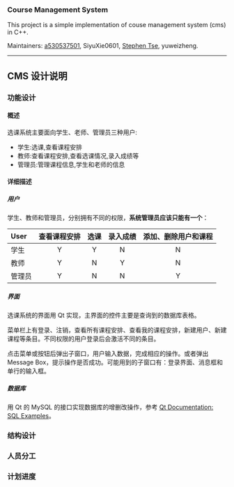 ### Course Management System
This project is a simple implementation of couse management system (cms) in C++.

Maintainers: [a530537501](https://github.com/a530537501), SiyuXie0601, [Stephen Tse](https://github.com/xjiajiahao), yuweizheng.

---
## CMS 设计说明
### 功能设计
#### 概述
选课系统主要面向学生、老师、管理员三种用户:
* 学生:选课,查看课程安排
* 教师:查看课程安排,查看选课情况,录入成绩等
* 管理员:管理课程信息,学生和老师的信息

#### 详细描述
##### 用户
学生、教师和管理员，分别拥有不同的权限，**系统管理员应该只能有一个**：

| User | 查看课程安排 | 选课 | 录入成绩 | 添加、删除用户和课程 |
| :--- | :---------: | :--: | :-----: | :----------: |
| 学生 | Y | Y | N | N |
| 教师 | Y | N | Y | N |
| 管理员 | Y | N | N | Y |

##### 界面
选课系统的界面用 Qt 实现，主界面的控件主要是查询到的数据库表格。

菜单栏上有登录、注销，查看所有课程安排、查看我的课程安排，新建用户、新建课程等条目。不同权限的用户登录后会激活不同的条目。

点击菜单或按钮后弹出子窗口，用户输入数据，完成相应的操作。或者弹出 Message Box，提示操作是否成功。可能用到的子窗口有：登录界面、消息框和单行的输入框。

##### 数据库
用 Qt 的 MySQL 的接口实现数据库的增删改操作，参考 [Qt Documentation: SQL Examples](http://doc.qt.io/qt-5/examples-sql.html)。


### 结构设计

### 人员分工

### 计划进度

